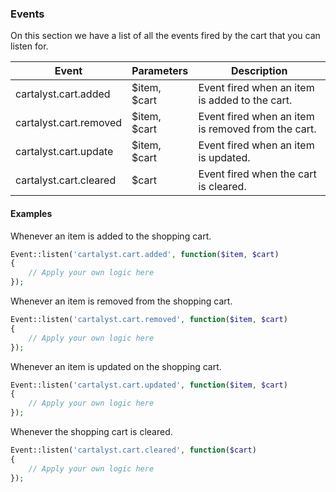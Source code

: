 ### Events

On this section we have a list of all the events fired by the cart that you can listen for.

Event                   | Parameters        | Description
----------------------- | ----------------- | -----------
cartalyst.cart.added    | $item, $cart      | Event fired when an item is added to the cart.
cartalyst.cart.removed  | $item, $cart      | Event fired when an item is removed from the cart.
cartalyst.cart.update   | $item, $cart      | Event fired when an item is updated.
cartalyst.cart.cleared  | $cart             | Event fired when the cart is cleared.

#### Examples

Whenever an item is added to the shopping cart.

```php
Event::listen('cartalyst.cart.added', function($item, $cart)
{
	// Apply your own logic here
});
```

Whenever an item is removed from the shopping cart.

```php
Event::listen('cartalyst.cart.removed', function($item, $cart)
{
	// Apply your own logic here
});
```

Whenever an item is updated on the shopping cart.

```php
Event::listen('cartalyst.cart.updated', function($item, $cart)
{
	// Apply your own logic here
});
```

Whenever the shopping cart is cleared.

```php
Event::listen('cartalyst.cart.cleared', function($cart)
{
	// Apply your own logic here
});
```
